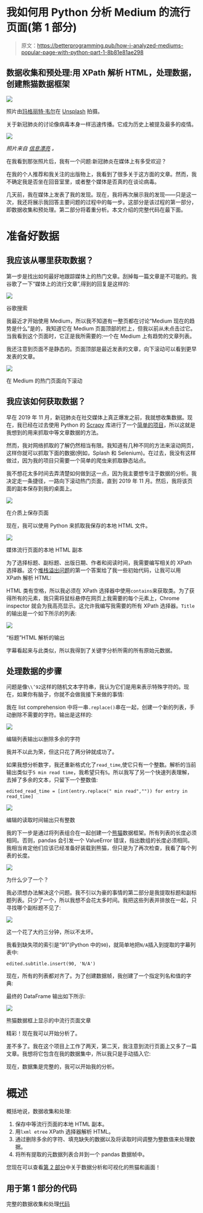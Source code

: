 # 我如何用 Python 分析 Medium 的流行页面(第 1 部分)

> 原文：<https://betterprogramming.pub/how-i-analyzed-mediums-popular-page-with-python-part-1-8b81e81ae298>

## 数据收集和预处理:用 XPath 解析 HTML，处理数据，创建熊猫数据框架

![](img/200cbf83d9af374b855c7dd8137411bf.png)

照片由[玛格丽特·韦尔](https://unsplash.com/@margotd1?utm_source=medium&utm_medium=referral)在 [Unsplash](https://unsplash.com?utm_source=medium&utm_medium=referral) 拍摄。

关于新冠肺炎的讨论像病毒本身一样迅速传播。它成为历史上被提及最多的疫情。

![](img/6225361af1b082226f324578c89040b2.png)

*照片来自* [*信息漂亮*](https://informationisbeautiful.net/visualizations/covid-19-coronavirus-infographic-datapack/) *。*

在我看到那张照片后，我有一个问题:新冠肺炎在媒体上有多受欢迎？

在我的个人推荐和我关注的出版物上，我看到了很多关于这方面的文章。然而，我不确定我是否坐在回音室里，或者整个媒体是否真的在谈论病毒。

几天前，我在媒体上发表了我的发现。现在，我将再次展示我的发现——只是这一次，我还将展示我回答主要问题的过程中的每一步。这部分是该过程的第一部分，即数据收集和预处理。第二部分将着重分析。本文介绍的完整代码在最下面。

# 准备好数据

## 我应该从哪里获取数据？

第一步是找出如何最好地跟踪媒体上的热门文章。刮掉每一篇文章是不可能的。我谷歌了一下“媒体上的流行文章”,得到的回复是这样的:

![](img/563f7c0880e5e012ee77a0e826b58820.png)

谷歌搜索

我最近才开始使用 Medium，所以我不知道有一整页都在讨论“Medium 现在的趋势是什么”是的，我知道它在 Medium 页面顶部的栏上，但我以前从未点击过它。当我看到这个页面时，它正是我所需要的:一个在 Medium 上有趋势的文章列表。

我还注意到页面不是静态的。页面顶部是最近发表的文章，向下滚动可以看到更早发表的文章。

![](img/55c357e6ab79c09eba039103046a058e.png)

在 Medium 的热门页面向下滚动

## 我应该如何获取数据？

早在 2019 年 11 月，新冠肺炎在社交媒体上真正爆发之前，我就想收集数据。现在，我已经在过去使用 Python 的 [Scrapy](https://scrapy.org/) 库进行了一个[简单的项目](https://bit.ly/byronown3)，所以这就是我想到的用来抓取中等文章数据的方法。

然而，我对网络抓取的了解仍然相当有限。我知道有几种不同的方法来滚动网页，这样你就可以抓取下面的数据(例如，Splash 和 Selenium)。在过去，我没有这样做过，因为我的项目只需要一个简单的爬虫来抓取静态站点。

我不想花太多时间去弄清楚如何做到这一点，因为我主要想专注于数据的分析。我决定走一条捷径，一路向下滚动热门页面，直到 2019 年 11 月。然后，我将该页面的副本保存到我的桌面上。

![](img/f50d12489d655ee68389235c9a900b39.png)

在介质上保存页面

现在，我可以使用 Python 来抓取我保存的本地 HTML 文件。

![](img/e2387f4dde6926ddcbf104ffc0cb7d22.png)

媒体流行页面的本地 HTML 副本

为了选择标题、副标题、出版日期、作者和阅读时间，我需要编写相关的 XPath 选择器。这个[堆栈溢出问题](https://stackoverflow.com/questions/11465555/can-we-use-xpath-with-beautifulsoup)的第一个答案给了我一些初始代码，让我可以用 XPath 解析 HTML:

HTML 类有空格，所以我必须在 XPath 选择器中使用`contains`来获取类。为了获得所有的元素，我只需将鼠标悬停在网页上我需要的每个元素上，Chrome inspector 就会为我高亮显示。这允许我编写我需要的所有 XPath 选择器。`Title`的输出是一个如下所示的列表:

![](img/6b42d24dbcb6e4db07d4f7812397dab4.png)

“标题”HTML 解析的输出

字幕看起来与此类似，所以我得到了关键字分析所需的所有原始元数据。

## 处理数据的步骤

问题是像`\\’92`这样的随机文本字符串，我认为它们是用来表示特殊字符的。现在，如果你有脑子，你就不会做我接下来做的事情:

我在 list comprehension 中将一串`.replace()`串在一起，创建一个新的列表，手动删除不需要的字符。输出是这样的:

![](img/6b42d24dbcb6e4db07d4f7812397dab4.png)

编辑列表输出以删除多余的字符

我并不以此为荣，但这只花了两分钟就成功了。

如果我想分析数字，我还重新格式化了`read_time`,使它只有一个整数。解析的当前输出类似于`5 min read time`，我希望只有`5`。所以我写了另一个快速列表理解，去掉了多余的文本，只留下一个整数值:

```
edited_read_time = [int(entry.replace(" min read","")) for entry in read_time]
```

![](img/07f1071bf9673e1b7f0875e4f8a62423.png)

编辑的读取时间输出只有整数

我的下一步是通过将列表组合在一起创建一个[熊猫](https://pandas.pydata.org/)数据框架。所有列表的长度必须相同。否则，pandas 会引发一个 ValueError 错误，指出数组的长度必须相同。我相当肯定他们应该已经准备好装载到熊猫，但只是为了再次检查，我看了每个列表的长度。

![](img/a08d162850905d9cce6c6bf1410f7eef.png)

为什么少了一个？

我必须想办法解决这个问题。我不引以为豪的事情的第二部分是我提取标题和副标题列表。只少了一个，所以我想不会花太多时间。我把这些列表并排放在一起，只寻找哪个副标题不见了:

![](img/04c9a89248e64a18567ed63c024a0c5f.png)

这一个花了大约三分钟，所以不太坏。

我看到缺失项的索引是“91”(Python 中的`90`)，就简单地把`N/A`插入到提取的字幕列表中:

```
edited.subtitle.insert(90, 'N/A')
```

现在，所有的列表都对齐了。为了创建数据帧，我创建了一个指定列名和值的字典:

最终的 DataFrame 输出如下所示:

![](img/c5fbfdadcaab1fae957e7bae0ffcdadc.png)

熊猫数据框上显示的中流行页面文章

精彩！现在我可以开始分析了。

差不多了。我在这个项目上工作了两天，第二天，我注意到流行页面上又多了一篇文章。我想将它包含在我的数据集中，所以我只是手动插入它:

现在，数据集是完整的，我可以开始我的分析。

# 概述

概括地说，数据收集和处理:

1.  保存中等流行页面的本地 HTML 副本。
2.  用`lxml etree` XPath 选择器解析 HTML。
3.  通过删除多余的字符、填充缺失的数据以及将读取时间调整为整数值来处理数据。
4.  将所有提取的元数据列表合并到一个 pandas 数据帧中。

您现在可以查看[第 2 部分](https://medium.com/better-programming/how-i-analyzed-mediums-popular-page-with-python-part-2-c1952583061e?source=friends_link&sk=df8aa7dc2e719fb46446b35d65a7daa7)中关于数据分析和可视化的熊猫和画面！

## 用于第 1 部分的代码

完整的数据收集和处理[代码](https://gist.github.com/survivorchicken9/db3b017200655ceff7e99bbfb1ed786a)